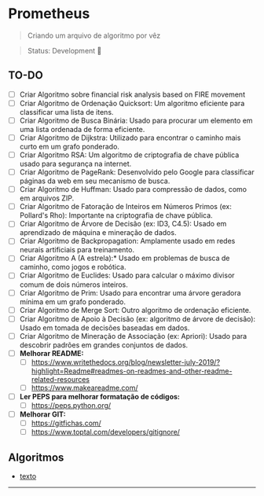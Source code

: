 # Prometheus

> Criando um arquivo de algoritmo por vêz

> Status: Development 🚧

## TO-DO
- [ ] Criar Algoritmo sobre financial risk analysis based on FIRE movement
- [ ] Criar Algoritmo de Ordenação Quicksort: Um algoritmo eficiente para classificar uma lista de itens.
- [ ] Criar Algoritmo de Busca Binária: Usado para procurar um elemento em uma lista ordenada de forma eficiente.
- [ ] Criar Algoritmo de Dijkstra: Utilizado para encontrar o caminho mais curto em um grafo ponderado.
- [ ] Criar Algoritmo RSA: Um algoritmo de criptografia de chave pública usado para segurança na internet.
- [ ] Criar Algoritmo de PageRank: Desenvolvido pelo Google para classificar páginas da web em seu mecanismo de busca.
- [ ] Criar Algoritmo de Huffman: Usado para compressão de dados, como em arquivos ZIP.
- [ ] Criar Algoritmo de Fatoração de Inteiros em Números Primos (ex: Pollard's Rho): Importante na criptografia de chave pública.
- [ ] Criar Algoritmo de Árvore de Decisão (ex: ID3, C4.5): Usado em aprendizado de máquina e mineração de dados.
- [ ] Criar Algoritmo de Backpropagation: Amplamente usado em redes neurais artificiais para treinamento.
- [ ] Criar Algoritmo A (A estrela):* Usado em problemas de busca de caminho, como jogos e robótica.
- [ ] Criar Algoritmo de Euclides: Usado para calcular o máximo divisor comum de dois números inteiros.
- [ ] Criar Algoritmo de Prim: Usado para encontrar uma árvore geradora mínima em um grafo ponderado.
- [ ] Criar Algoritmo de Merge Sort: Outro algoritmo de ordenação eficiente.
- [ ] Criar Algoritmo de Apoio à Decisão (ex: algoritmo de árvore de decisão): Usado em tomada de decisões baseadas em dados.
- [ ] Criar Algoritmo de Mineração de Associação (ex: Apriori): Usado para descobrir padrões em grandes conjuntos de dados.
- [ ] **Melhorar README:**
    - [ ] https://www.writethedocs.org/blog/newsletter-july-2019/?highlight=Readme#readmes-on-readmes-and-other-readme-related-resources
    - [ ] https://www.makeareadme.com/
- [ ] **Ler PEPS para melhorar formatação de códigos:**
    - [ ] https://peps.python.org/
- [ ] **Melhorar GIT:**
    - [ ] https://gitfichas.com/
    - [ ] https://www.toptal.com/developers/gitignore/

## Algoritmos

- [texto](texto)

---
